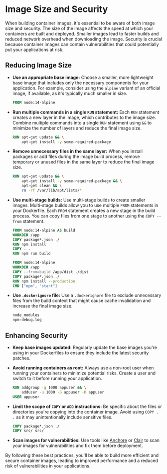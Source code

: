 # Image Size and Security

When building container images, it's essential to be aware of both image size and security. The size of the image affects the speed at which your containers are built and deployed. Smaller images lead to faster builds and reduced network overhead when downloading the image. Security is crucial because container images can contain vulnerabilities that could potentially put your applications at risk.

## Reducing Image Size

- **Use an appropriate base image:** Choose a smaller, more lightweight base image that includes only the necessary components for your application. For example, consider using the `alpine` variant of an official image, if available, as it's typically much smaller in size.

    ```dockerfile
    FROM node:14-alpine
    ```

- **Run multiple commands in a single `RUN` statement:** Each `RUN` statement creates a new layer in the image, which contributes to the image size. Combine multiple commands into a single `RUN` statement using `&&` to minimize the number of layers and reduce the final image size.

    ```dockerfile
    RUN apt-get update && \
        apt-get install -y some-required-package
    ```

- **Remove unnecessary files in the same layer:** When you install packages or add files during the image build process, remove temporary or unused files in the same layer to reduce the final image size.

    ```dockerfile
    RUN apt-get update && \
        apt-get install -y some-required-package && \
        apt-get clean && \
        rm -rf /var/lib/apt/lists/*
    ```

- **Use multi-stage builds:** Use multi-stage builds to create smaller images. Multi-stage builds allow you to use multiple `FROM` statements in your Dockerfile. Each `FROM` statement creates a new stage in the build process. You can copy files from one stage to another using the `COPY --from` statement.

    ```dockerfile
    FROM node:14-alpine AS build
    WORKDIR /app
    COPY package*.json ./
    RUN npm install
    COPY . .
    RUN npm run build

    FROM node:14-alpine
    WORKDIR /app
    COPY --from=build /app/dist ./dist
    COPY package*.json ./
    RUN npm install --production
    CMD ["npm", "start"]
    ```

- **Use `.dockerignore` file:** Use a `.dockerignore` file to exclude unnecessary files from the build context that might cause cache invalidation and increase the final image size.

    ```dockerfile
    node_modules
    npm-debug.log
    ```

## Enhancing Security

- **Keep base images updated:** Regularly update the base images you're using in your Dockerfiles to ensure they include the latest security patches.

- **Avoid running containers as root:** Always use a non-root user when running your containers to minimize potential risks. Create a user and switch to it before running your application.

    ```dockerfile
    RUN addgroup -g 1000 appuser && \
        adduser -u 1000 -G appuser -D appuser
    USER appuser
    ```

- **Limit the scope of `COPY` or `ADD` instructions:** Be specific about the files or directories you're copying into the container image. Avoid using `COPY . .` as it may unintentionally include sensitive files.

    ```dockerfile
    COPY package*.json ./
    COPY src/ src/
    ```

- **Scan images for vulnerabilities:** Use tools like [Anchore](https://anchore.com/) or [Clair](https://github.com/quay/clair) to scan your images for vulnerabilities and fix them before deployment.

By following these best practices, you'll be able to build more efficient and secure container images, leading to improved performance and a reduced risk of vulnerabilities in your applications.
